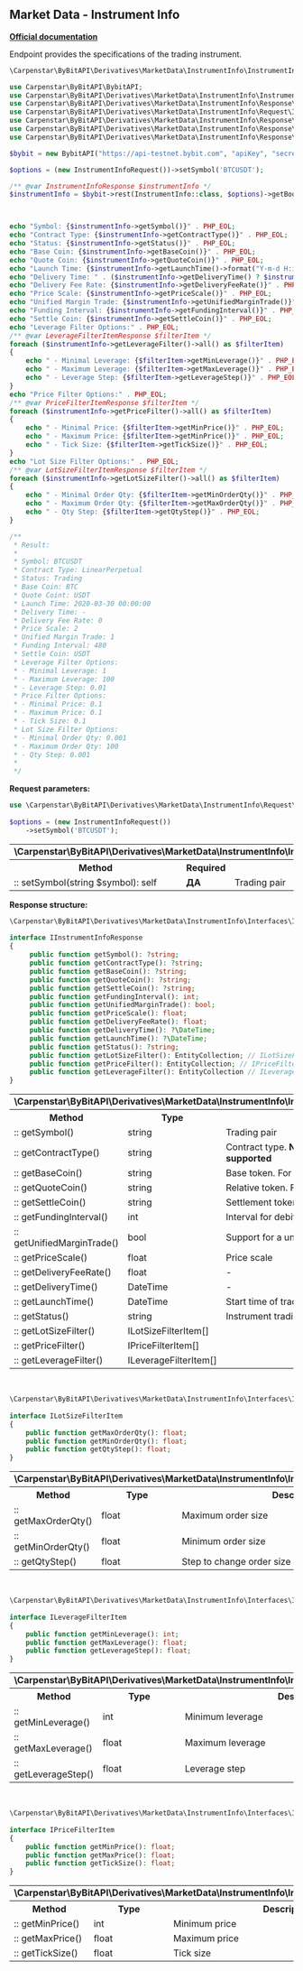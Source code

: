 ## Market Data - Instrument Info
<b>[Official documentation](https://bybit-exchange.github.io/docs/derivatives/public/instrument-info)</b>
<p>Endpoint provides the specifications of the trading instrument.</p> 

```php
\Carpenstar\ByBitAPI\Derivatives\MarketData\InstrumentInfo\InstrumentInfo::class // Endpoint classname
```
```php
use Carpenstar\ByBitAPI\BybitAPI;
use Carpenstar\ByBitAPI\Derivatives\MarketData\InstrumentInfo\InstrumentInfo;
use Carpenstar\ByBitAPI\Derivatives\MarketData\InstrumentInfo\Response\InstrumentInfoResponse;
use Carpenstar\ByBitAPI\Derivatives\MarketData\InstrumentInfo\Request\InstrumentInfoRequest;
use Carpenstar\ByBitAPI\Derivatives\MarketData\InstrumentInfo\Response\LeverageFilterItemResponse;
use Carpenstar\ByBitAPI\Derivatives\MarketData\InstrumentInfo\Response\PriceFilterItemResponse;
use Carpenstar\ByBitAPI\Derivatives\MarketData\InstrumentInfo\Response\LotSizeFilterItemResponse;

$bybit = new BybitAPI("https://api-testnet.bybit.com", "apiKey", "secret");

$options = (new InstrumentInfoRequest())->setSymbol('BTCUSDT');

/** @var InstrumentInfoResponse $instrumentInfo */
$instrumentInfo = $bybit->rest(InstrumentInfo::class, $options)->getBody()->fetch();



echo "Symbol: {$instrumentInfo->getSymbol()}" . PHP_EOL;
echo "Contract Type: {$instrumentInfo->getContractType()}" . PHP_EOL;
echo "Status: {$instrumentInfo->getStatus()}" . PHP_EOL;
echo "Base Coin: {$instrumentInfo->getBaseCoin()}" . PHP_EOL;
echo "Quote Coin: {$instrumentInfo->getQuoteCoin()}" . PHP_EOL;
echo "Launch Time: {$instrumentInfo->getLaunchTime()->format("Y-m-d H:i:s")}" . PHP_EOL;
echo "Delivery Time: " . ($instrumentInfo->getDeliveryTime() ? $instrumentInfo->getDeliveryTime()->format('Y-m-d H:i:s') : '-') . PHP_EOL;
echo "Delivery Fee Rate: {$instrumentInfo->getDeliveryFeeRate()}" . PHP_EOL;
echo "Price Scale: {$instrumentInfo->getPriceScale()}" . PHP_EOL;
echo "Unified Margin Trade: {$instrumentInfo->getUnifiedMarginTrade()}" . PHP_EOL;
echo "Funding Interval: {$instrumentInfo->getFundingInterval()}" . PHP_EOL;
echo "Settle Coin: {$instrumentInfo->getSettleCoin()}" . PHP_EOL;
echo "Leverage Filter Options:" . PHP_EOL;
/** @var LeverageFilterItemResponse $filterItem */
foreach ($instrumentInfo->getLeverageFilter()->all() as $filterItem)
{
    echo " - Minimal Leverage: {$filterItem->getMinLeverage()}" . PHP_EOL;
    echo " - Maximum Leverage: {$filterItem->getMaxLeverage()}" . PHP_EOL;
    echo " - Leverage Step: {$filterItem->getLeverageStep()}" . PHP_EOL;
}
echo "Price Filter Options:" . PHP_EOL;
/** @var PriceFilterItemResponse $filterItem */
foreach ($instrumentInfo->getPriceFilter()->all() as $filterItem)
{
    echo " - Minimal Price: {$filterItem->getMinPrice()}" . PHP_EOL;
    echo " - Maximum Price: {$filterItem->getMinPrice()}" . PHP_EOL;
    echo " - Tick Size: {$filterItem->getTickSize()}" . PHP_EOL;
}
echo "Lot Size Filter Options:" . PHP_EOL;
/** @var LotSizeFilterItemResponse $filterItem */
foreach ($instrumentInfo->getLotSizeFilter()->all() as $filterItem)
{
    echo " - Minimal Order Qty: {$filterItem->getMinOrderQty()}" . PHP_EOL;
    echo " - Maximum Order Qty: {$filterItem->getMaxOrderQty()}" . PHP_EOL;
    echo " - Qty Step: {$filterItem->getQtyStep()}" . PHP_EOL;
}

/**
 * Result:
 * 
 * Symbol: BTCUSDT
 * Contract Type: LinearPerpetual
 * Status: Trading
 * Base Coin: BTC
 * Quote Coint: USDT
 * Launch Time: 2020-03-30 00:00:00
 * Delivery Time: -
 * Delivery Fee Rate: 0
 * Price Scale: 2
 * Unified Margin Trade: 1
 * Funding Interval: 480
 * Settle Coin: USDT
 * Leverage Filter Options:
 * - Minimal Leverage: 1
 * - Maximum Leverage: 100
 * - Leverage Step: 0.01
 * Price Filter Options:
 * - Minimal Price: 0.1
 * - Maximum Price: 0.1
 * - Tick Size: 0.1
 * Lot Size Filter Options:
 * - Minimal Order Qty: 0.001
 * - Maximum Order Qty: 100
 * - Qty Step: 0.001
 *
 */
```  

<p><b>Request parameters:</b></p>

```php
use \Carpenstar\ByBitAPI\Derivatives\MarketData\InstrumentInfo\Request\InstrumentInfoRequest;
    
$options = (new InstrumentInfoRequest())
    ->setSymbol('BTCUSDT');
```  

<table style="width: 100%">
  <tr>
    <td colspan="3">
      <b>\Carpenstar\ByBitAPI\Derivatives\MarketData\InstrumentInfo\Interfaces\IInstrumentInfoRequest</b>
    </td>
  </tr>
  <tr>
    <th style="width: 40%; text-align: center">Method</th>
    <th style="width: 10%; text-align: center">Required</th>
    <th style="width: 50%; text-align: center">Description</th>
  </tr>
  <tr>
    <td>:: setSymbol(string $symbol): self</td>
    <td><b>ДА</b></td>
    <td>Trading pair</td>
  </tr>
</table>

<p><b>Response structure:</b></p>

```php
\Carpenstar\ByBitAPI\Derivatives\MarketData\InstrumentInfo\Interfaces\IInstrumentInfoResponse::class
    
interface IInstrumentInfoResponse
{
     public function getSymbol(): ?string;
     public function getContractType(): ?string;
     public function getBaseCoin(): ?string;
     public function getQuoteCoin(): ?string;
     public function getSettleCoin(): ?string;
     public function getFundingInterval(): int;
     public function getUnifiedMarginTrade(): bool;
     public function getPriceScale(): float;
     public function getDeliveryFeeRate(): float;
     public function getDeliveryTime(): ?\DateTime;
     public function getLaunchTime(): ?\DateTime;
     public function getStatus(): ?string;
     public function getLotSizeFilter(): EntityCollection; // ILotSizeFilterItem[]
     public function getPriceFilter(): EntityCollection; // IPriceFilterItem[]
     public function getLeverageFilter(): EntityCollection // ILeverageFilterItem[]; 
}
```

<table style="width: 100%">
  <tr>
    <td colspan="3">
      <b>\Carpenstar\ByBitAPI\Derivatives\MarketData\InstrumentInfo\Interfaces\IInstrumentInfoResponse</b>
    </td>
  </tr>
  <tr>
    <th style="width: 20%; text-align: center">Method</th>
    <th style="width: 20%; text-align: center">Type</th>
    <th style="width: 60%; text-align: center">Description</th>
  </tr>
  <tr>
    <td>:: getSymbol()</td>
    <td>string</td>
    <td>Trading pair</td>
  </tr>
  <tr>
    <td>:: getContractType()</td>
    <td>string</td>
    <td>Contract type. <b>Note: currently only Linear is supported</b></td>
  </tr>
  <tr>
    <td>:: getBaseCoin()</td>
    <td>string</td>
    <td>Base token. For example: BTC</td>
  </tr>
  <tr>
    <td>:: getQuoteCoin()</td>
    <td>string</td>
    <td>Relative token. For example: USDT</td>
  </tr>
  <tr>
    <td>:: getSettleCoin()</td>
    <td>string</td>
    <td>Settlement token. For example: USDT</td>
  </tr>
  <tr>
    <td>:: getFundingInterval()</td>
    <td>int</td>
    <td>Interval for debiting the funding rate in milliseconds</td>
  </tr>
  <tr>
    <td>:: getUnifiedMarginTrade()</td>
    <td>bool</td>
    <td>Support for a unified margin trading account</td>
  </tr>
  <tr>
    <td>:: getPriceScale()</td>
    <td>float</td>
    <td>Price scale</td>
  </tr>
  <tr>
    <td>:: getDeliveryFeeRate()</td>
    <td>float</td>
    <td> - </td>
  </tr>
  <tr>
    <td>:: getDeliveryTime()</td>
    <td>DateTime</td>
    <td> - </td>
  </tr>
  <tr>
    <td>:: getLaunchTime()</td>
    <td>DateTime</td>
    <td>
      Start time of trading on the instrument
    </td>
  </tr>
  <tr>
    <td>:: getStatus()</td>
    <td>string</td>
    <td>
      Instrument trading status
    </td>
  </tr>
  <tr>
    <td>:: getLotSizeFilter()</td>
    <td>ILotSizeFilterItem[]</td>
    <td></td>
  </tr>
  <tr>
    <td>:: getPriceFilter()</td>
    <td>IPriceFilterItem[]</td>
    <td></td>
  </tr>
  <tr>
    <td>:: getLeverageFilter()</td>
    <td>ILeverageFilterItem[]</td>
    <td></td>
  </tr>
</table>

<br />

```php
\Carpenstar\ByBitAPI\Derivatives\MarketData\InstrumentInfo\Interfaces\ILotSizeFilterItem::class
    
interface ILotSizeFilterItem
{
    public function getMaxOrderQty(): float;
    public function getMinOrderQty(): float;
    public function getQtyStep(): float;
}
```
<table style="width: 100%">
  <tr>
    <td colspan="3">
      <b>\Carpenstar\ByBitAPI\Derivatives\MarketData\InstrumentInfo\Interfaces\ILotSizeFilterItem</b>
    </td>
  </tr>
  <tr>
    <th style="width: 20%; text-align: center">Method</th>
    <th style="width: 20%; text-align: center">Type</th>
    <th style="width: 60%; text-align: center">Description</th>
  </tr>
  <tr>
    <td>:: getMaxOrderQty()</td>
    <td>float</td>
    <td>Maximum order size</td>
  </tr>
  <tr>
    <td>:: getMinOrderQty()</td>
    <td>float</td>
    <td>Minimum order size</td>
  </tr>
  <tr>
    <td>:: getQtyStep()</td>
    <td>float</td>
    <td>Step to change order size</td>
  </tr>
</table>

<br />

```php
\Carpenstar\ByBitAPI\Derivatives\MarketData\InstrumentInfo\Interfaces\ILeverageFilterItem::class
    
interface ILeverageFilterItem
{
    public function getMinLeverage(): int;
    public function getMaxLeverage(): float;
    public function getLeverageStep(): float;
}
```
<table style="width: 100%">
  <tr>
    <td colspan="3">
      <b>\Carpenstar\ByBitAPI\Derivatives\MarketData\InstrumentInfo\Interfaces\ILeverageFilterItem</b>
    </td>
  </tr>
  <tr>
    <th style="width: 20%; text-align: center">Method</th>
    <th style="width: 20%; text-align: center">Type</th>
    <th style="width: 60%; text-align: center">Description</th>
  </tr>
  <tr>
    <td>:: getMinLeverage()</td>
    <td>int</td>
    <td>Minimum leverage</td>
  </tr>
  <tr>
    <td>:: getMaxLeverage()</td>
    <td>float</td>
    <td>Maximum leverage</td>
  </tr>
  <tr>
    <td>:: getLeverageStep()</td>
    <td>float</td>
    <td>Leverage step</td>
  </tr>
</table>

<br />

```php
\Carpenstar\ByBitAPI\Derivatives\MarketData\InstrumentInfo\Interfaces\IPriceFilterItem::class
    
interface IPriceFilterItem
{
    public function getMinPrice(): float;
    public function getMaxPrice(): float;
    public function getTickSize(): float;
}
```
<table style="width: 100%">
  <tr>
    <td colspan="3">
      <b>\Carpenstar\ByBitAPI\Derivatives\MarketData\InstrumentInfo\Interfaces\IPriceFilterItem</b>
    </td>
  </tr>
  <tr>
    <th style="width: 20%; text-align: center">Method</th>
    <th style="width: 20%; text-align: center">Type</th>
    <th style="width: 60%; text-align: center">Description</th>
  </tr>
  <tr>
    <td>:: getMinPrice()</td>
    <td>int</td>
    <td>Minimum price</td>
  </tr>
  <tr>
    <td>:: getMaxPrice()</td>
    <td>float</td>
    <td>Maximum price</td>
  </tr>
  <tr>
    <td>:: getTickSize()</td>
    <td>float</td>
    <td>Tick size</td>
  </tr>
</table>